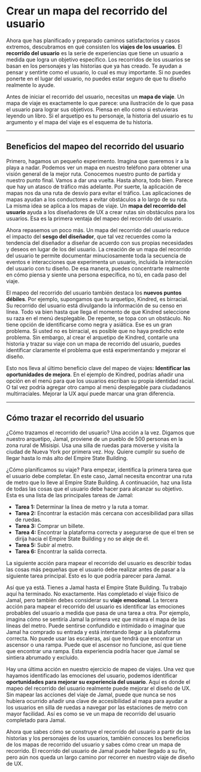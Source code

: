 # Crear un mapa del recorrido del usuario

Ahora que has planificado y preparado caminos satisfactorios y casos extremos, descubramos en qué consisten los **viajes de los usuarios**. El **recorrido del usuario** es la serie de experiencias que tiene un usuario a medida que logra un objetivo específico. Los recorridos de los usuarios se basan en los personajes y las historias que ya has creado. Te ayudan a pensar y sentirte como el usuario, lo cual es muy importante. Si no puedes ponerte en el lugar del usuario, no puedes estar seguro de que tu diseño realmente lo ayude.

Antes de iniciar el recorrido del usuario, necesitas un **mapa de viaje**. Un mapa de viaje es exactamente lo que parece: una ilustración de lo que pasa el usuario para lograr sus objetivos. Piensa en ello como si estuvieras leyendo un libro. Si el arquetipo es tu personaje, la historia del usuario es tu argumento y el mapa del viaje es el esquema de tu historia.

---

## Beneficios del mapeo del recorrido del usuario

Primero, hagamos un pequeño experimento. Imagina que queremos ir a la playa a nadar. Podemos ver un mapa en nuestro teléfono para obtener una visión general de la mejor ruta. Conocemos nuestro punto de partida y nuestro punto final. Vamos a dar una vuelta. Hasta ahora, todo bien. Parece que hay un atasco de tráfico más adelante. Por suerte, la aplicación de mapas nos da una ruta de desvío para evitar el tráfico. Las aplicaciones de mapas ayudan a los conductores a evitar obstáculos a lo largo de su ruta. La misma idea se aplica a los mapas de viaje. Un **mapa del recorrido del usuario** ayuda a los diseñadores de UX a crear rutas sin obstáculos para los usuarios. Esa es la primera ventaja del mapeo del recorrido del usuario.

Ahora repasemos un poco más. Un mapa del recorrido del usuario reduce el impacto del **sesgo del diseñador**, que tal vez recuerdes como la tendencia del diseñador a diseñar de acuerdo con sus propias necesidades y deseos en lugar de los del usuario. La creación de un mapa del recorrido del usuario te permite documentar minuciosamente toda la secuencia de eventos e interacciones que experimenta un usuario, incluida la interacción del usuario con tu diseño. De esa manera, puedes concentrarte realmente en cómo piensa y siente una persona específica, no tú, en cada paso del viaje.

El mapeo del recorrido del usuario también destaca los **nuevos puntos débiles**. Por ejemplo, supongamos que tu arquetipo, Kindred, es birracial. Su recorrido del usuario está divulgando la información de su censo en línea. Todo va bien hasta que llega el momento de que Kindred seleccione su raza en el menú desplegable. De repente, se topa con un obstáculo. No tiene opción de identificarse como negra y asiática. Ese es un gran problema. Si usted no es birracial, es posible que no haya predicho este problema. Sin embargo, al crear el arquetipo de Kindred, contarle una historia y trazar su viaje con un mapa de recorrido del usuario, puedes identificar claramente el problema que está experimentando y mejorar el diseño.

Esto nos lleva al último beneficio clave del mapeo de viajes: **Identificar las oportunidades de mejora**. En el ejemplo de Kindred, podrías añadir una opción en el menú para que los usuarios escriban su propia identidad racial. O tal vez podría agregar otro campo al menú desplegable para ciudadanos multirraciales. Mejorar la UX aquí puede marcar una gran diferencia.

---

## Cómo trazar el recorrido del usuario

¿Cómo trazamos el recorrido del usuario? Una acción a la vez. Digamos que nuestro arquetipo, Jamal, proviene de un pueblo de 500 personas en la zona rural de Misisipi. Usa una silla de ruedas para moverse y visita la ciudad de Nueva York por primera vez. Hoy. Quiere cumplir su sueño de llegar hasta lo más alto del Empire State Building.

¿Cómo planificamos su viaje? Para empezar, identifica la primera tarea que el usuario debe completar. En este caso, Jamal necesita encontrar una ruta de metro que lo lleve al Empire State Building. A continuación, haz una lista de todas las cosas que el usuario debe hacer para alcanzar su objetivo. Esta es una lista de las principales tareas de Jamal:

* **Tarea 1:** Determinar la línea de metro y la ruta a tomar.
* **Tarea 2:** Encontrar la estación más cercana con accesibilidad para sillas de ruedas.
* **Tarea 3:** Comprar un billete.
* **Tarea 4:** Encontrar la plataforma correcta y asegurarse de que el tren se dirija hacia el Empire State Building y no se aleje de él.
* **Tarea 5:** Subir al metro.
* **Tarea 6:** Encontrar la salida correcta.

La siguiente acción para mapear el recorrido del usuario es describir todas las cosas más pequeñas que el usuario debe realizar antes de pasar a la siguiente tarea principal. Esto es lo que podría parecer para Jamal.

Así que ya está. Tienes a Jamal hasta el Empire State Building. Tu trabajo aquí ha terminado. No exactamente. Has completado el viaje físico de Jamal, pero también debes considerar su **viaje emocional**. La tercera acción para mapear el recorrido del usuario es identificar las emociones probables del usuario a medida que pasa de una tarea a otra. Por ejemplo, imagina cómo se sentiría Jamal la primera vez que mirara el mapa de las líneas del metro. Puede sentirse confundido e intimidado o imaginar que Jamal ha comprado su entrada y está intentando llegar a la plataforma correcta. No puede usar las escaleras, así que tendrá que encontrar un ascensor o una rampa. Puede que el ascensor no funcione, así que tiene que encontrar una rampa. Esta experiencia podría hacer que Jamal se sintiera abrumado y excluido.

Hay una última acción en nuestro ejercicio de mapeo de viajes. Una vez que hayamos identificado las emociones del usuario, podemos identificar **oportunidades para mejorar su experiencia del usuario**. Aquí es donde el mapeo del recorrido del usuario realmente puede mejorar el diseño de UX. Sin mapear las acciones del viaje de Jamal, puede que nunca se nos hubiera ocurrido añadir una clave de accesibilidad al mapa para ayudar a los usuarios en silla de ruedas a navegar por las estaciones de metro con mayor facilidad. Así es como se ve un mapa de recorrido del usuario completado para Jamal.

Ahora que sabes cómo se construye el recorrido del usuario a partir de las historias y los personajes de los usuarios, también conoces los beneficios de los mapas de recorrido del usuario y sabes cómo crear un mapa de recorrido. El recorrido del usuario de Jamal puede haber llegado a su fin, pero aún nos queda un largo camino por recorrer en nuestro viaje de diseño de UX.
